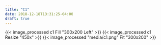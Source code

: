 ```yaml
---
title: "C1"
date: 2018-12-18T13:31:25-04:00
draft: true
---
```


{{< image_processed c1 Fill "300x200 Left" >}}
{{< image_processed c1 Resize "450x" >}}
{{< image_processed "media/c1.png" Fit "300x200" >}}

